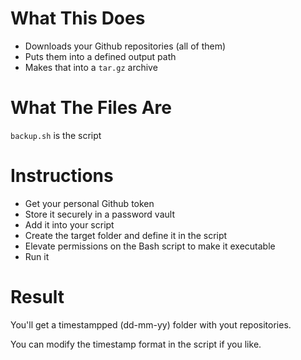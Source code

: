 # What This Does

- Downloads your Github repositories (all of them)
- Puts them into a defined output path
-  Makes that into a `tar.gz` archive

# What The Files Are

`backup.sh` is the script

# Instructions

- Get your personal Github token
- Store it securely in a password vault
-  Add it into your script
-  Create the target folder and define it in the script
-  Elevate permissions on the Bash script to make it executable
-  Run it
  
  # Result

  You'll get a timestampped (dd-mm-yy) folder with yout repositories. 

  You can modify the timestamp format in the script if you like.